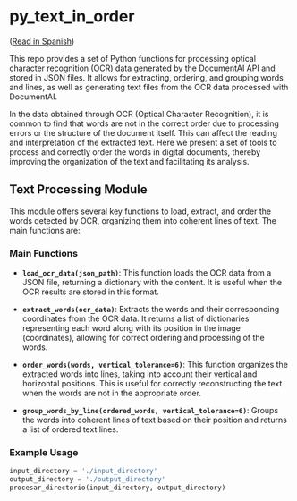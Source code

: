 
# py_text_in_order

([Read in Spanish](README-es.md))

This repo provides a set of Python functions for processing optical
character recognition (OCR) data generated by the DocumentAI API and
stored in JSON files. It allows for extracting, ordering, and grouping
words and lines, as well as generating text files from the OCR data
processed with DocumentAI.

In the data obtained through OCR (Optical Character Recognition), it is
common to find that words are not in the correct order due to processing
errors or the structure of the document itself. This can affect the
reading and interpretation of the extracted text. Here we present a set
of tools to process and correctly order the words in digital documents,
thereby improving the organization of the text and facilitating its
analysis.

## Text Processing Module

This module offers several key functions to load, extract, and order the
words detected by OCR, organizing them into coherent lines of text. The
main functions are:

### Main Functions

- **`load_ocr_data(json_path)`**: This function loads the OCR data from
  a JSON file, returning a dictionary with the content. It is useful
  when the OCR results are stored in this format.

- **`extract_words(ocr_data)`**: Extracts the words and their
  corresponding coordinates from the OCR data. It returns a list of
  dictionaries representing each word along with its position in the
  image (coordinates), allowing for correct ordering and processing of
  the words.

- **`order_words(words, vertical_tolerance=6)`**: This function
  organizes the extracted words into lines, taking into account their
  vertical and horizontal positions. This is useful for correctly
  reconstructing the text when the words are not in the appropriate
  order.

- **`group_words_by_line(ordered_words, vertical_tolerance=6)`**: Groups
  the words into coherent lines of text based on their position and
  returns a list of ordered text lines.

### Example Usage

``` python
input_directory = './input_directory'
output_directory = './output_directory'
procesar_directorio(input_directory, output_directory)
```
